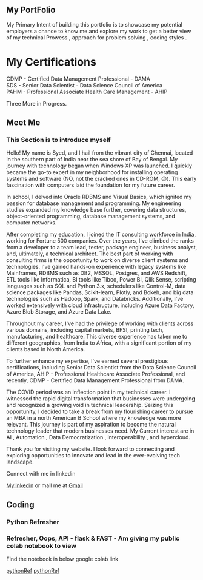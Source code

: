 ## My PortFolio

My Primary Intent of building this portfolio is to showcase my potential employers a chance to know me and explore my work to get a better view of my technical Prowess , approach for problem solving , coding styles .

# My Certifications
CDMP - Certified Data Management Professional - DAMA <br>
SDS - Senior Data Scientist - Data Science Council of America <br>
PAHM - Professional Associate Health Care Management - AHIP <br>

Three More in Progress. <br>

## Meet Me
### This Section is to introduce myself


Hello! My name is Syed, and I hail from the vibrant city of Chennai, located in the southern part of India near the sea shore of Bay of Bengal. My journey with technology began when Windows XP was launched. I quickly became the go-to expert in my neighborhood for installing operating systems and software (NO, not the cracked ones in CD-ROM, 😉). This early fascination with computers laid the foundation for my future career.

In school, I delved into Oracle RDBMS and Visual Basics, which ignited my passion for database management and programming. My engineering studies expanded my knowledge base further, covering data structures, object-oriented programming, database management systems, and computer networks.

After completing my education, I joined the IT consulting workforce in India, working for Fortune 500 companies. Over the years, I've climbed the ranks from a developer to a team lead, tester, package engineer, business analyst, and, ultimately, a technical architect. The best part of working with consulting firms is the opportunity to work on diverse client systems and technologies. I've gained hands-on experience with legacy systems like Mainframes, RDBMS such as DB2, MSSQL, Postgres, and AWS Redshift, ETL tools like Informatica, BI tools like Tibco, Power BI, Qlik Sense, scripting languages such as SQL and Python 3.x, schedulers like Control-M, data science packages like Pandas, Scikit-learn, Plotly, and Bokeh, and big data technologies such as Hadoop, Spark, and Databricks. Additionally, I've worked extensively with cloud infrastructure, including Azure Data Factory, Azure Blob Storage, and Azure Data Lake.

Throughout my career, I've had the privilege of working with clients across various domains, including capital markets, BFSI, printing tech, manufacturing, and healthcare. This diverse experience has taken me to different geographies, from India to Africa, with a significant portion of my clients based in North America.

To further enhance my expertise, I've earned several prestigious certifications, including Senior Data Scientist from the Data Science Council of America, AHIP - Professional Healthcare Associate Professional, and recently, CDMP - Certified Data Management Professional from DAMA.

The COVID period was an inflection point in my technical career. I witnessed the rapid digital transformation that businesses were undergoing and recognized a growing void in technical leadership. Seizing this opportunity, I decided to take a break from my flourishing career to pursue an MBA in a north American B School where my knowledge was more relevant. This journey is part of my aspiration to become the natural technology leader that modern businesses need. My Current interest are in AI , Automation , Data Democratization , interoperability , and hypercloud.

Thank you for visiting my website. I look forward to connecting and exploring opportunities to innovate and lead in the ever-evolving tech landscape.

Connect with me in linkedin 

[Mylinkedin](https://www.linkedin.com/in/syed-asif-ahmed-86709369/)
or
mail me at [Gmail](syedasif.responds@gmail.com)

## Coding
### Python Refresher
### Refresher, Oops, API - flask & FAST - Am giving my public colab notebook to view 

Find the notebook in below google colab link 

[pythonRef](https://colab.research.google.com/drive/1PgxHPh_QJkoJPqD5a8PBJTh_rILOuNWA?usp=sharing)
[pythonRef](https://colab.research.google.com/drive/1PgxHPh_QJkoJPqD5a8PBJTh_rILOuNWA#offline=true&sandboxMode=true)
